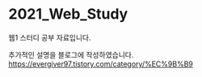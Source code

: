 # 2021_Web_Study
웹1 스터디 공부 자료입니다.

추가적인 설명을 블로그에 작성하였습니다.
https://evergiver97.tistory.com/category/%EC%9B%B9
